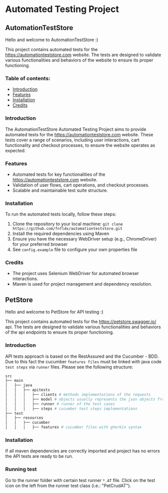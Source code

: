# Automated Testing Project

## AutomationTestStore

Hello and welcome to AutomationTestStore :)

This project contains automated tests for the https://automationteststore.com website. The tests are designed to
validate various functionalities and behaviors of the website to ensure its proper functioning.

### Table of contents:

- [Introduction](#introduction)
- [Features](#features)
- [Installation](#installation)
- [Credits](#credits)

### Introduction

The AutomationTestStore Automated Testing Project aims to provide automated tests for
the https://automationteststore.com website.
These tests cover a range of scenarios, including user interactions, cart functionality and checkout processes, to
ensure the website operates as expected.

### Features

- Automated tests for key functionalities of the https://automationteststore.com website.
- Validation of user flows, cart operations, and checkout processes.
- Scalable and maintainable test suite structure.

### Installation

To run the automated tests locally, follow these steps:

1. Clone the repository to your local machine: `git clone https://github.com/fnfldx/automationteststore.git`
2. Install the required dependencies using Maven
3. Ensure you have the necessary WebDriver setup (e.g., ChromeDriver) for your preferred browser
4. See `config.example` file to configure your own properties file

### Credits

- The project uses Selenium WebDriver for automated browser interactions.
- Maven is used for project management and dependency resolution.

## PetStore

Hello and welcome to PetStore for API testing :)

This project contains automated tests for the https://petstore.swagger.io/ api. The tests are designed to
validate various functionalities and behaviors of the api endpoints to ensure its proper functioning.

### Introduction

API tests approach is based on the RestAssured and the Cucumber - BDD.
Due to this fact the cucumber `features files` must be linked with java code `test steps` via `runner` files.
Please see the following structure:

```bash
src
├── main
│   ├── java
│   │   ├── apitests
│   │   │   ├── clients # methods implementations of the requests
│   │   │   ├── model # objects usually represents the json objects from the response/request body
│   │   │   ├── runner # runner of the test cases
│   │   │   ├── steps # cucumber test steps implementations
├── test
│   ├── resources
│   │   ├── cucumber
│   │   │   ├── features # cucumber files with gherkin syntax
```



### Installation

If all maven dependencies are correctly imported and project has no errors the API tests are ready to be run.

### Running test

Go to the runner folder with certain test runner `*.AT` file.
Click on the test icon on the left from the runner test class (i.e.: "PetCrudAT").
